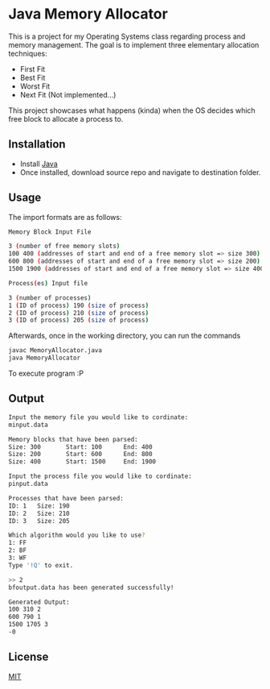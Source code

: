 # Java Memory Allocator

This is a project for my Operating Systems class regarding process and memory management. The goal is to implement three elementary allocation techniques:

* First Fit
* Best Fit
* Worst Fit
* Next Fit (Not implemented...)

This project showcases what happens (kinda) when the OS decides which free block to allocate a process to. 
## Installation

* Install [Java](https://www.java.com/en/download/manual.jsp) 
* Once installed, download source repo and navigate to destination folder. 

## Usage
The import formats are as follows:

```bash
Memory Block Input File

3 (number of free memory slots)
100 400 (addresses of start and end of a free memory slot => size 300)
600 800 (addresses of start and end of a free memory slot => size 200)
1500 1900 (addresses of start and end of a free memory slot => size 400)
```

```bash
Process(es) Input file

3 (number of processes)
1 (ID of process) 190 (size of process)
2 (ID of process) 210 (size of process)
3 (ID of process) 205 (size of process)
```

Afterwards, once in the working directory, you can run the commands
```bash
javac MemoryAllocator.java
java MemoryAllocator
```
To execute program :P

## Output
```bash
Input the memory file you would like to cordinate: 
minput.data

Memory blocks that have been parsed: 
Size: 300       Start: 100      End: 400
Size: 200       Start: 600      End: 800
Size: 400       Start: 1500     End: 1900

Input the process file you would like to cordinate: 
pinput.data

Processes that have been parsed: 
ID: 1   Size: 190
ID: 2   Size: 210
ID: 3   Size: 205

Which algorithm would you like to use?
1: FF
2: BF
3: WF
Type '!Q' to exit.

>> 2
bfoutput.data has been generated successfully!

Generated Output:
100 310 2
600 790 1
1500 1705 3
-0
```

## License

[MIT](https://choosealicense.com/licenses/mit/)